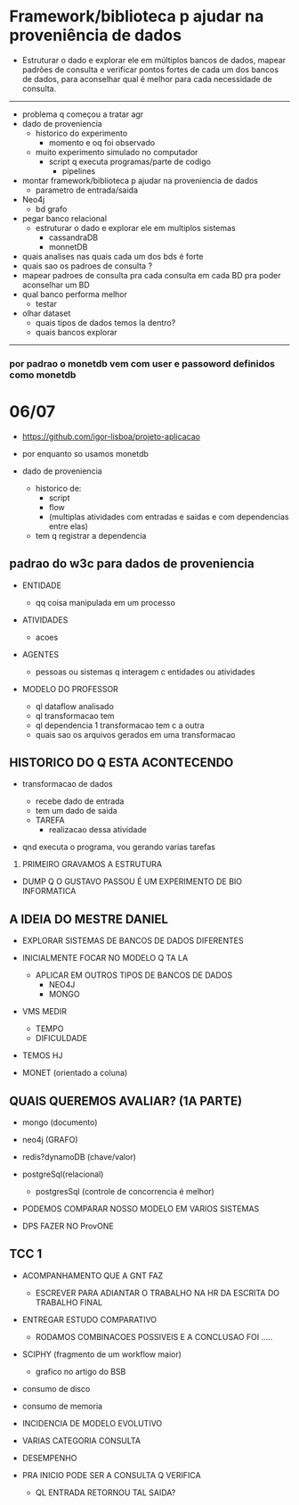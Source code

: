 # Framework/biblioteca p ajudar na proveniência de dados
* Estruturar o dado e explorar ele em múltiplos bancos de dados, mapear padrões de consulta e verificar pontos fortes de cada um dos bancos de dados, para aconselhar qual é melhor para cada necessidade de consulta.

 ***

* problema q começou a tratar agr
* dado de proveniencia
	* historico do experimento
		* momento e oq foi observado
	* muito experimento simulado no computador
		* script q executa programas/parte de codigo
			* pipelines
* montar framework/biblioteca p ajudar na proveniencia de dados
	* parametro de entrada/saida
* Neo4j
	* bd grafo
* pegar banco relacional
	* estruturar o dado e explorar ele em multiplos sistemas
		* cassandraDB
		* monnetDB
* quais analises nas quais cada um dos bds é forte
* quais sao os padroes de consulta ?
* mapear padroes de consulta pra cada consulta em cada BD pra poder aconselhar um BD
* qual banco performa melhor
	* testar
* olhar dataset
	* quais tipos de dados temos la dentro?
	* quais bancos explorar

***

### por padrao o monetdb vem com user e passoword definidos como monetdb

# 06/07
* https://github.com/igor-lisboa/projeto-aplicacao

* por enquanto so usamos monetdb

* dado de proveniencia
	* historico de:
		* script
		* flow
		* (multiplas atividades com entradas e saidas e com dependencias entre elas)
	* tem q registrar a dependencia

## padrao do w3c para dados de proveniencia
* ENTIDADE
	* qq coisa manipulada em um processo
* ATIVIDADES
	* acoes
* AGENTES
	* pessoas ou sistemas q interagem c entidades ou atividades

* MODELO DO PROFESSOR
	* ql dataflow analisado
	* ql transformacao tem
	* ql dependencia 1 transformacao tem c a outra
	* quais sao os arquivos gerados em uma transformacao

## HISTORICO DO Q ESTA ACONTECENDO

* transformacao de dados
	* recebe dado de entrada
	* tem um dado de saida
	* TAREFA
		* realizacao dessa atividade

* qnd executa o programa, vou gerando varias tarefas

1. PRIMEIRO GRAVAMOS A ESTRUTURA

* DUMP Q O GUSTAVO PASSOU É UM EXPERIMENTO DE BIO INFORMATICA



## A IDEIA DO MESTRE DANIEL
* EXPLORAR SISTEMAS DE BANCOS DE DADOS DIFERENTES
* INICIALMENTE FOCAR NO MODELO Q TA LA
	* APLICAR EM OUTROS TIPOS DE BANCOS DE DADOS
		* NEO4J
		* MONGO
* VMS MEDIR
	* TEMPO
	* DIFICULDADE

* TEMOS HJ
* MONET (orientado a coluna)

## QUAIS QUEREMOS AVALIAR? (1A PARTE)
*  mongo (documento)
*  neo4j (GRAFO)
*  redis?dynamoDB (chave/valor)
*  postgreSql(relacional)
	* postgresSql (controle de concorrencia é melhor)


* PODEMOS COMPARAR NOSSO MODELO EM VARIOS SISTEMAS
* DPS FAZER NO ProvONE


## TCC 1
* ACOMPANHAMENTO QUE A GNT FAZ
	* ESCREVER PARA ADIANTAR O TRABALHO NA HR DA ESCRITA DO TRABALHO FINAL


* ENTREGAR ESTUDO COMPARATIVO
	* RODAMOS COMBINACOES POSSIVEIS E A CONCLUSAO FOI .....




* SCIPHY (fragmento de um workflow maior)
	* grafico no artigo do BSB


* consumo de disco
* consumo de memoria

* INCIDENCIA DE MODELO EVOLUTIVO


* VARIAS CATEGORIA CONSULTA
* DESEMPENHO


* PRA INICIO PODE SER A CONSULTA Q VERIFICA
	* QL ENTRADA RETORNOU TAL SAIDA?